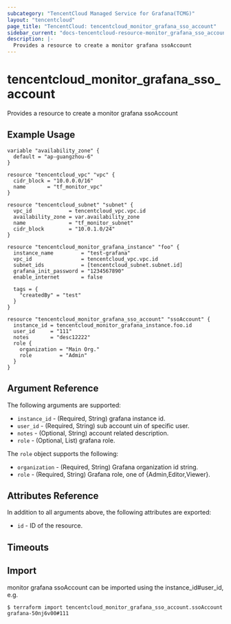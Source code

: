 ```yaml
---
subcategory: "TencentCloud Managed Service for Grafana(TCMG)"
layout: "tencentcloud"
page_title: "TencentCloud: tencentcloud_monitor_grafana_sso_account"
sidebar_current: "docs-tencentcloud-resource-monitor_grafana_sso_account"
description: |-
  Provides a resource to create a monitor grafana ssoAccount
---
```


# tencentcloud_monitor_grafana_sso_account

Provides a resource to create a monitor grafana ssoAccount

## Example Usage

```hcl
variable "availability_zone" {
  default = "ap-guangzhou-6"
}

resource "tencentcloud_vpc" "vpc" {
  cidr_block = "10.0.0.0/16"
  name       = "tf_monitor_vpc"
}

resource "tencentcloud_subnet" "subnet" {
  vpc_id            = tencentcloud_vpc.vpc.id
  availability_zone = var.availability_zone
  name              = "tf_monitor_subnet"
  cidr_block        = "10.0.1.0/24"
}

resource "tencentcloud_monitor_grafana_instance" "foo" {
  instance_name         = "test-grafana"
  vpc_id                = tencentcloud_vpc.vpc.id
  subnet_ids            = [tencentcloud_subnet.subnet.id]
  grafana_init_password = "1234567890"
  enable_internet       = false

  tags = {
    "createdBy" = "test"
  }
}

resource "tencentcloud_monitor_grafana_sso_account" "ssoAccount" {
  instance_id = tencentcloud_monitor_grafana_instance.foo.id
  user_id     = "111"
  notes       = "desc12222"
  role {
    organization = "Main Org."
    role         = "Admin"
  }
}
```

## Argument Reference

The following arguments are supported:

* `instance_id` - (Required, String) grafana instance id.
* `user_id` - (Required, String) sub account uin of specific user.
* `notes` - (Optional, String) account related description.
* `role` - (Optional, List) grafana role.

The `role` object supports the following:

* `organization` - (Required, String) Grafana organization id string.
* `role` - (Required, String) Grafana role, one of {Admin,Editor,Viewer}.

## Attributes Reference

In addition to all arguments above, the following attributes are exported:

* `id` - ID of the resource.



## Timeouts

<no value>


## Import

monitor grafana ssoAccount can be imported using the instance_id#user_id, e.g.
```
$ terraform import tencentcloud_monitor_grafana_sso_account.ssoAccount grafana-50nj6v00#111
```

